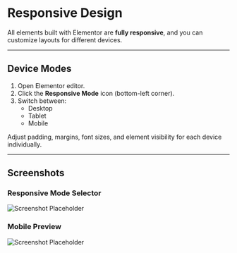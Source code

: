 # Responsive Design

All elements built with Elementor are **fully responsive**, and you can customize layouts for different devices.

---

## Device Modes

1. Open Elementor editor.
2. Click the **Responsive Mode** icon (bottom-left corner).
3. Switch between:
   - Desktop
   - Tablet
   - Mobile

Adjust padding, margins, font sizes, and element visibility for each device individually.

---

## Screenshots

### Responsive Mode Selector
![Screenshot Placeholder](../.vuepress/public/screenshot.png)

### Mobile Preview
![Screenshot Placeholder](../.vuepress/public/screenshot.png)
